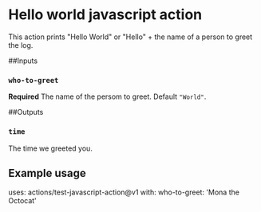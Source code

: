 # Hello world javascript action

This action prints "Hello World" or "Hello" + the name of a person to greet the log.

##Inputs

### `who-to-greet`

**Required** The name of the persom to greet. Default `"World"`.

##Outputs

### `time`

The time we greeted you.

## Example usage

uses: actions/test-javascript-action@v1
with:
  who-to-greet: 'Mona the Octocat' 
